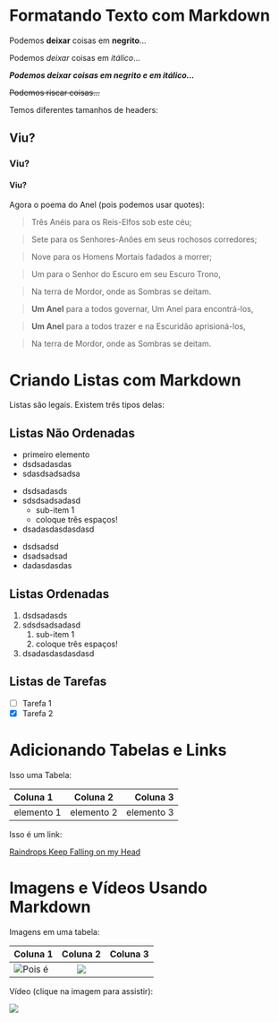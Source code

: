 # Formatando Texto com Markdown

Podemos **deixar** coisas em __negrito__...

Podemos *deixar* coisas em _itálico_...

**_Podemos deixar coisas em negrito e em itálico..._**

~~Podemos riscar coisas...~~

Temos diferentes tamanhos de headers:

## Viu?

### Viu?

#### Viu?

Agora o poema do Anel (pois podemos usar quotes):

>Três Anéis para os Reis-Elfos sob este céu;

>Sete para os Senhores-Anões em seus rochosos corredores;

>Nove para os Homens Mortais fadados a morrer;

>Um para o Senhor do Escuro em seu Escuro Trono,

>Na terra de Mordor, onde as Sombras se deitam.

>**Um Anel** para a todos governar, Um Anel para encontrá-los,

>**Um Anel** para a todos trazer e na Escuridão aprisioná-los,

>Na terra de Mordor, onde as Sombras se deitam.

# Criando Listas com Markdown

Listas são legais. Existem três tipos delas:

## Listas Não Ordenadas
- primeiro elemento
- dsdsadasdas
- sdasdsadsadsa
+ dsdsadasds
+ sdsdsadsadasd
   + sub-item 1
   + coloque três espaços!
+ dsadasdasdasdasd
* dsdsadsd
* dsadsadsad
* dadasdasdas
## Listas Ordenadas
1. dsdsadasds
2. sdsdsadsadasd
   1. sub-item 1
   2. coloque três espaços!
3. dsadasdasdasdasd

## Listas de Tarefas
- [ ] Tarefa 1
- [X] Tarefa 2

# Adicionando Tabelas e Links

Isso  uma Tabela:

Coluna 1 | Coluna 2 | Coluna 3
:---------|:----------:|---------:
elemento 1 | elemento 2 | elemento 3

Isso é um link:

[Raindrops Keep Falling on my Head
](https://www.youtube.com/watch?v=sySlY1XKlhM)

# Imagens e Vídeos Usando Markdown

Imagens em uma tabela:

 Coluna 1 | Coluna 2 | Coluna 3
:---------|:----------:|---------:
![Pois é](https://i.kym-cdn.com/photos/images/newsfeed/001/379/930/d6e.png) | ![](https://i.kym-cdn.com/entries/icons/original/000/026/008/Screen_Shot_2018-04-25_at_12.24.22_PM.png)

Vídeo (clique na imagem para assistir):

[![](http://img.youtube.com/vi/yURRmWtbTbo/maxresdefault.jpg)](https://www.youtube.com/watch?v=dQw4w9WgXcQ)
